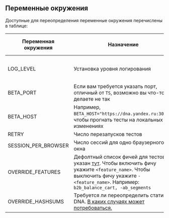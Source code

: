 ## Переменные окружения

Доступные для переопределения переменные окружения перечислены в таблице:

Переменная окружения | Назначение | Доступные значения | Значение по умолчанию
--- | --- | --- | ---
LOG_LEVEL | Установка уровня логирования | `emerg`, `alert`, `crit`, `error`, `warning`, `notice`, `info`, `debug` | `info`
BETA_PORT | Если вам требуется указать порт, отличный от `TS`, возможно вы что-то делаете не так | `<number>`, `TS` | `TS`
BETA_HOST | Например, `BETA_HOST="https://dna.yandex.ru:3000"`, чтобы прогнать тесты на локальных изменениях | `<string>` ,`''` | `''`
RETRY | Число перезапусков тестов | `<number>` | 4
SESSION_PER_BROWSER | Число сессий для одно браузерного окна | `<number>` | 10
OVERRIDE_FEATURES | Дефолтный список фичей для тестов указан [тут](https://github.yandex-team.ru/direct/dna/blob/master/.config/hermione/lib/overrideFeatures.js#L7-L55). Чтобы включить фичу укажите `<feature_name>`. Чтобы выключить фичу укажите `-<feature_name>`. Например: `b2b_balance_cart, -ab_segments` | `<feature_name>,-<feature_name>` | `''`
OVERRIDE_HASHSUMS | Требуется ли переопределить статику DNA. [В каких случаях может потребоваться.](tests-how-to.md#run-with-dumps) | `1`, `''` | `''`
